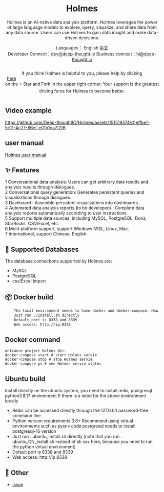 <h1 align="center">Holmes</h1>

<div align="center">

Holmes is an AI-native data analysis platform. Holmes leverages the power of large language models to explore, query, visualize, and share data from any data source. Users can use Holmes to gain data insight and make data-driven decisions.


</div>

<div align="center">

  Languages： English [中文](README_CN.md)<br>
Developer Connect：dev@deep-thought.io Business connect：hi@deep-thought.io

  <div style="display: flex; align-items: center;">

If you think Holmes is helpful to you, please help by clicking <a style="display: flex; align-items: center;margin:0px 6px" target="_blank" href='https://github.com/Deep-thoughtIO/Holmes'>here</a> on the ⭐ Star and Fork in the upper right corner. Your support is the greatest driving force for Holmes to become better.


  </div>
</div>



## Video example

https://github.com/Deep-thoughtIO/Holmes/assets/151519374/d1effbe1-5c11-4c77-86ef-e01b1ea7f2f6


## user manual
[Holmes user manual](client/app/assets/images/en/user_manual_en.md)


## ✨ Features

1 Conversational data analysis: Users can get arbitrary data results and analysis results through dialogues.\
2 Conversational query generation: Generates persistent queries and visualizations through dialogues.\
3 Dashboard : Assemble persistent visualizations into dashboards.\
4 Automated data analysis reports (to be developed) : Complete data analysis reports automatically according to user instructions.\
5 Support multiple data sources, including MySQL, PostgreSQL, Doris, StarRocks, CSV/Excel, etc.\
6 Multi-platform support, support Windows-WSL, Linux, Mac. \
7 International, support Chinese, English.


## 🚀 Supported Databases

The database connections supported by Holmes are:
- MySQL
- PostgreSQL
- csv/Excel Import

## 📦 Docker build

```bash
    The local environment needs to have docker and docker-compose. How to installl docker :https://github.com/DeepThought-AI/Holmes/blob/main/InstallDocker.md
    Just run ./Install.sh directly
    Default port is 8338 and 8339
    Web access: http://ip:8338
```
## Docker command
    entrance project Holmes dir:
    docker-compose start # start Holmes servie
    docker-compose stop # stop Holmes servie
    docker-compose ps # see Holmes servie states

## Ubuntu build
Install directly on the ubuntu system, you need to install redis, postgresql python3.8.17 environment
If there is a need for the above environment locally

- Redis can be accessed directly through the 127.0.0.1 password-free command line.
- Python version requirements 3.8+ Recommend using virtual environments such as pyenv coda
postgresql needs to install postgresql-16 version
- Just run . ubuntu_install.sh directly (note that you run . ubuntu_CN_install.sh instead of sh xxx here, because you need to run the python virtual environment)
- Default port is 8338 and 8339
- Web access: http://ip:8338


## 📑 Other

- <a href="https://github.com/Deep-thoughtIO/Holmes/issues">Issue</a>

